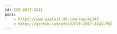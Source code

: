 ```yaml
---
id: CVE-2017-3241
pocs: 
    - https://www.exploit-db.com/raw/41145
    - https://github.com/xfei3/CVE-2017-3241-POC
---
```

